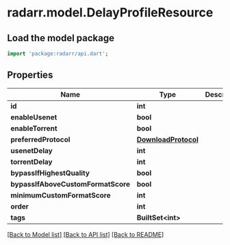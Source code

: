 # radarr.model.DelayProfileResource

## Load the model package
```dart
import 'package:radarr/api.dart';
```

## Properties
Name | Type | Description | Notes
------------ | ------------- | ------------- | -------------
**id** | **int** |  | [optional] 
**enableUsenet** | **bool** |  | [optional] 
**enableTorrent** | **bool** |  | [optional] 
**preferredProtocol** | [**DownloadProtocol**](DownloadProtocol.md) |  | [optional] 
**usenetDelay** | **int** |  | [optional] 
**torrentDelay** | **int** |  | [optional] 
**bypassIfHighestQuality** | **bool** |  | [optional] 
**bypassIfAboveCustomFormatScore** | **bool** |  | [optional] 
**minimumCustomFormatScore** | **int** |  | [optional] 
**order** | **int** |  | [optional] 
**tags** | **BuiltSet&lt;int&gt;** |  | [optional] 

[[Back to Model list]](../README.md#documentation-for-models) [[Back to API list]](../README.md#documentation-for-api-endpoints) [[Back to README]](../README.md)



